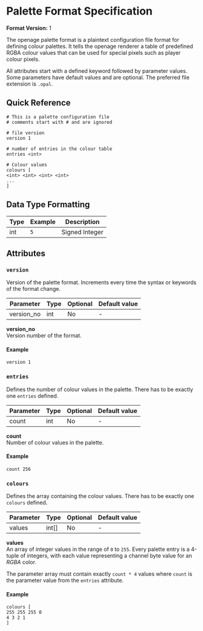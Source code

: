 # Palette Format Specification

**Format Version:** 1

The openage palette format is a plaintext configuration file format for defining
colour palettes. It tells the openage renderer a table of predefined RGBA colour values
that can be used for special pixels such as player colour pixels.

All attributes start with a defined keyword followed by parameter values. Some
parameters have default values and are optional. The preferred file extension is
`.opal`.


## Quick Reference

```
# This is a palette configuration file
# comments start with # and are ignored

# file version
version 1

# number of entries in the colour table
entries <int>

# Colour values
colours [
<int> <int> <int> <int>
...
]
```


## Data Type Formatting

Type     | Example | Description
---------|---------|---------
int      | `5`     | Signed Integer


## Attributes

### `version`

Version of the palette format. Increments every time the syntax
or keywords of the format change.

Parameter  | Type   | Optional | Default value
-----------|--------|----------|--------------
version_no | int    | No       | -

**version_no**<br>
Version number of the format.


#### Example

```
version 1
```


### `entries`

Defines the number of colour values in the palette.
There has to be exactly one `entries` defined.

Parameter  | Type   | Optional | Default value
-----------|--------|----------|--------------
count      | int    | No       | -

**count**<br>
Number of colour values in the palette.


#### Example

```
count 256
```


### `colours`

Defines the array containing the colour values.
There has to be exactly one `colours` defined.

Parameter  | Type    | Optional | Default value
-----------|---------|----------|--------------
values     | int[]   | No       | -

**values**<br>
An array of integer values in the range of `0` to `255`. Every palette
entry is a 4-tuple of integers, with each value representing a channel
byte value for an *RGBA* color.

The parameter array must contain exactly `count * 4` values where `count`
is the parameter value from the `entries` attribute.


#### Example

```
colours [
255 255 255 0
4 3 2 1
]
```
